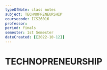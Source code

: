 ```yaml
---
typeOfNote: class notes
subject: TECHNOPRENEURSHIP
coursecode: ICS26016
professor:
period: finals
semester: 1st Semester
dateCreated: [[2022-10-12]]
---
```

# TECHNOPRENEURSHIP